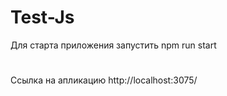 # Test-Js
Для старта приложения запустить npm run start
# 
Ссылка на апликацию http://localhost:3075/